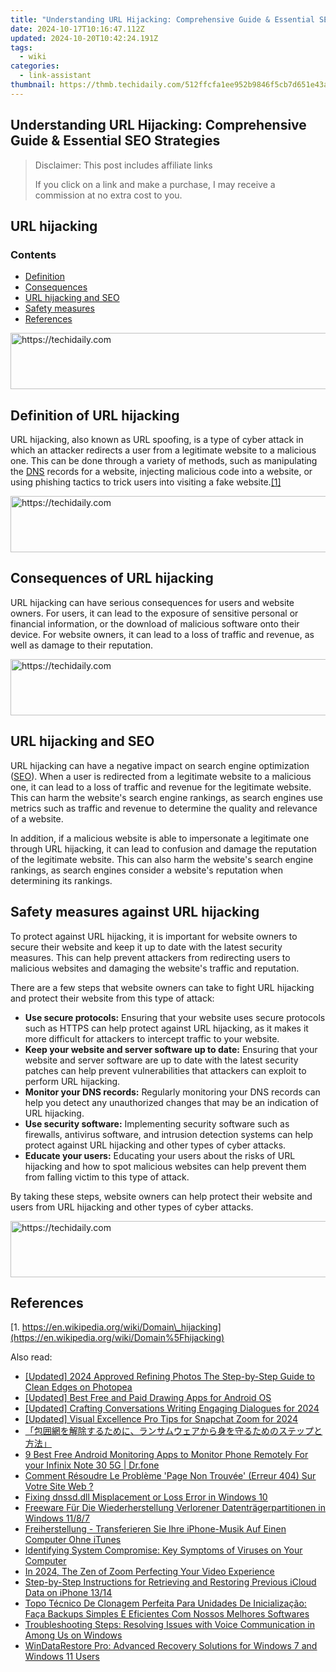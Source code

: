```yaml
---
title: "Understanding URL Hijacking: Comprehensive Guide & Essential SEO Strategies"
date: 2024-10-17T10:16:47.112Z
updated: 2024-10-20T10:42:24.191Z
tags:
  - wiki
categories:
  - link-assistant
thumbnail: https://thmb.techidaily.com/512ffcfa1ee952b9846f5cb7d651e43a3e26903ab25eda358cd1badd2bb5aa9c.jpg
---
```


## Understanding URL Hijacking: Comprehensive Guide & Essential SEO Strategies

>  Disclaimer: This post includes affiliate links
>
>  If you click on a link and make a purchase, I may receive a commission at no extra cost to you.
>

## URL hijacking

### Contents

* [Definition](https://tools.techidaily.com/link-assistant/products/)
* [Consequences](https://tools.techidaily.com/link-assistant/products/)
* [URL hijacking and SEO](https://tools.techidaily.com/link-assistant/products/)
* [Safety measures](https://tools.techidaily.com/link-assistant/products/)
* [References](https://tools.techidaily.com/link-assistant/products/)

<!-- affiliate ads begin -->
<a href="https://aligracehair.sjv.io/c/5597632/1938721/19272" target="_top" id="1938721">
  <img src="//a.impactradius-go.com/display-ad/19272-1938721" border="0" alt="https://techidaily.com" width="728" height="90"/>
</a>
<img height="0" width="0" src="https://aligracehair.sjv.io/i/5597632/1938721/19272" style="position:absolute;visibility:hidden;" border="0" />
<!-- affiliate ads end -->

## Definition of URL hijacking

URL hijacking, also known as URL spoofing, is a type of cyber attack in which an attacker redirects a user from a legitimate website to a malicious one. This can be done through a variety of methods, such as manipulating the [DNS](https://tools.techidaily.com/link-assistant/products/) records for a website, injecting malicious code into a website, or using phishing tactics to trick users into visiting a fake website.[\[1\]](https://tools.techidaily.com/link-assistant/products/)

<!-- affiliate ads begin -->
<a href="https://appsumo.8odi.net/c/5597632/2082538/7443" target="_top" id="2082538">
  <img src="//a.impactradius-go.com/display-ad/7443-2082538" border="0" alt="https://techidaily.com" width="728" height="90"/>
</a>
<img height="0" width="0" src="https://appsumo.8odi.net/i/5597632/2082538/7443" style="position:absolute;visibility:hidden;" border="0" />
<!-- affiliate ads end -->

## Consequences of URL hijacking

URL hijacking can have serious consequences for users and website owners. For users, it can lead to the exposure of sensitive personal or financial information, or the download of malicious software onto their device. For website owners, it can lead to a loss of traffic and revenue, as well as damage to their reputation.

<!-- affiliate ads begin -->
<a href="https://aligracehair.sjv.io/c/5597632/1886019/19272" target="_top" id="1886019">
  <img src="//a.impactradius-go.com/display-ad/19272-1886019" border="0" alt="https://techidaily.com" width="728" height="90"/>
</a>
<img height="0" width="0" src="https://aligracehair.sjv.io/i/5597632/1886019/19272" style="position:absolute;visibility:hidden;" border="0" />
<!-- affiliate ads end -->

## URL hijacking and SEO

URL hijacking can have a negative impact on search engine optimization ([SEO](https://tools.techidaily.com/link-assistant/products/)). When a user is redirected from a legitimate website to a malicious one, it can lead to a loss of traffic and revenue for the legitimate website. This can harm the website's search engine rankings, as search engines use metrics such as traffic and revenue to determine the quality and relevance of a website.

In addition, if a malicious website is able to impersonate a legitimate one through URL hijacking, it can lead to confusion and damage the reputation of the legitimate website. This can also harm the website's search engine rankings, as search engines consider a website's reputation when determining its rankings.

## Safety measures against URL hijacking

To protect against URL hijacking, it is important for website owners to secure their website and keep it up to date with the latest security measures. This can help prevent attackers from redirecting users to malicious websites and damaging the website's traffic and reputation.

There are a few steps that website owners can take to fight URL hijacking and protect their website from this type of attack:

* **Use secure protocols:** Ensuring that your website uses secure protocols such as HTTPS can help protect against URL hijacking, as it makes it more difficult for attackers to intercept traffic to your website.
* **Keep your website and server software up to date:** Ensuring that your website and server software are up to date with the latest security patches can help prevent vulnerabilities that attackers can exploit to perform URL hijacking.
* **Monitor your DNS records:** Regularly monitoring your DNS records can help you detect any unauthorized changes that may be an indication of URL hijacking.
* **Use security software:** Implementing security software such as firewalls, antivirus software, and intrusion detection systems can help protect against URL hijacking and other types of cyber attacks.
* **Educate your users:** Educating your users about the risks of URL hijacking and how to spot malicious websites can help prevent them from falling victim to this type of attack.

By taking these steps, website owners can help protect their website and users from URL hijacking and other types of cyber attacks.

<!-- affiliate ads begin -->
<a href="https://bluettius.sjv.io/c/5597632/2139115/17108" target="_top" id="2139115">
  <img src="//a.impactradius-go.com/display-ad/17108-2139115" border="0" alt="https://techidaily.com" width="728" height="90"/>
</a>
<img height="0" width="0" src="https://bluettius.sjv.io/i/5597632/2139115/17108" style="position:absolute;visibility:hidden;" border="0" />
<!-- affiliate ads end -->

## References

[1. https://en.wikipedia.org/wiki/Domain\_hijacking](https://en.wikipedia.org/wiki/Domain%5Fhijacking)

<ins class="adsbygoogle"
     style="display:block"
     data-ad-format="autorelaxed"
     data-ad-client="ca-pub-7571918770474297"
     data-ad-slot="1223367746"></ins>

<ins class="adsbygoogle"
     style="display:block"
     data-ad-client="ca-pub-7571918770474297"
     data-ad-slot="8358498916"
     data-ad-format="auto"
     data-full-width-responsive="true"></ins>

<span class="atpl-alsoreadstyle">Also read:</span>
<div><ul>
<li><a href="https://fox-boxes.techidaily.com/updated-2024-approved-refining-photos-the-step-by-step-guide-to-clean-edges-on-photopea/"><u>[Updated] 2024 Approved Refining Photos The Step-by-Step Guide to Clean Edges on Photopea</u></a></li>
<li><a href="https://extra-hints.techidaily.com/updated-best-free-and-paid-drawing-apps-for-android-os/"><u>[Updated] Best Free and Paid Drawing Apps for Android OS</u></a></li>
<li><a href="https://fox-info.techidaily.com/updated-crafting-conversations-writing-engaging-dialogues-for-2024/"><u>[Updated] Crafting Conversations Writing Engaging Dialogues for 2024</u></a></li>
<li><a href="https://fox-http.techidaily.com/updated-visual-excellence-pro-tips-for-snapchat-zoom-for-2024/"><u>[Updated] Visual Excellence Pro Tips for Snapchat Zoom for 2024</u></a></li>
<li><a href="https://discover-bytes.techidaily.com/44cm5yyf5zuy57ay44ks6kej6zmk44gz44kl44gf44kb44gr44cb44op44oz44k144og44km44kn44ki44gl44kj6lqr44ks5a6i44kl44gf44kb44gu44k544og44od44ox44go5pa55rov44cn/"><u>「包囲網を解除するために、ランサムウェアから身を守るためのステップと方法」</u></a></li>
<li><a href="https://android-location.techidaily.com/9-best-free-android-monitoring-apps-to-monitor-phone-remotely-for-your-infinix-note-30-5g-drfone-by-drfone-virtual/"><u>9 Best Free Android Monitoring Apps to Monitor Phone Remotely For your Infinix Note 30 5G | Dr.fone</u></a></li>
<li><a href="https://discover-bytes.techidaily.com/comment-resoudre-le-probleme-page-non-trouvee-erreur-404-sur-votre-site-web/"><u>Comment Résoudre Le Problème 'Page Non Trouvée' (Erreur 404) Sur Votre Site Web ?</u></a></li>
<li><a href="https://techtrends.techidaily.com/fixing-dnssddll-misplacement-or-loss-error-in-windows-10/"><u>Fixing dnssd.dll Misplacement or Loss Error in Windows 10</u></a></li>
<li><a href="https://discover-bytes.techidaily.com/freeware-fur-die-wiederherstellung-verlorener-datentragerpartitionen-in-windows-1187/"><u>Freeware Für Die Wiederherstellung Verlorener Datenträgerpartitionen in Windows 11/8/7</u></a></li>
<li><a href="https://discover-bytes.techidaily.com/freiherstellung-transferieren-sie-ihre-iphone-musik-auf-einen-computer-ohne-itunes/"><u>Freiherstellung - Transferieren Sie Ihre iPhone-Musik Auf Einen Computer Ohne iTunes</u></a></li>
<li><a href="https://discover-bytes.techidaily.com/identifying-system-compromise-key-symptoms-of-viruses-on-your-computer/"><u>Identifying System Compromise: Key Symptoms of Viruses on Your Computer</u></a></li>
<li><a href="https://article-helps.techidaily.com/in-2024-the-zen-of-zoom-perfecting-your-video-experience/"><u>In 2024, The Zen of Zoom Perfecting Your Video Experience</u></a></li>
<li><a href="https://discover-bits.techidaily.com/step-by-step-instructions-for-retrieving-and-restoring-previous-icloud-data-on-iphone-1314/"><u>Step-by-Step Instructions for Retrieving and Restoring Previous iCloud Data on iPhone 13/14</u></a></li>
<li><a href="https://discover-bytes.techidaily.com/topo-tecnico-de-clonagem-perfeita-para-unidades-de-inicializacao-faca-backups-simples-e-eficientes-com-nossos-melhores-softwares/"><u>Topo Técnico De Clonagem Perfeita Para Unidades De Inicialização: Faça Backups Simples E Eficientes Com Nossos Melhores Softwares</u></a></li>
<li><a href="https://win-solutions.techidaily.com/troubleshooting-steps-resolving-issues-with-voice-communication-in-among-us-on-windows/"><u>Troubleshooting Steps: Resolving Issues with Voice Communication in Among Us on Windows</u></a></li>
<li><a href="https://discover-bytes.techidaily.com/windatarestore-pro-advanced-recovery-solutions-for-windows-7-and-windows-11-users/"><u>WinDataRestore Pro: Advanced Recovery Solutions for Windows 7 and Windows 11 Users</u></a></li>
</ul></div>

